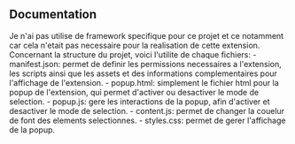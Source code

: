 ## Documentation

Je n'ai pas utilise de framework specifique pour ce projet et ce notamment car cela n'etait pas necessaire pour la realisation de cette extension.
Concernant la structure du projet, voici l'utilite de chaque fichiers:
    - manifest.json: permet de definir les permissions necessaires a l'extension, les scripts ainsi que les assets et des informations complementaires pour l'affichage de l'extension.
    - popup.html: simplement le fichier html pour la popup de l'extension, qui permet d'activer ou desactiver le mode de selection.
    - popup.js: gere les interactions de la popup, afin d'activer et desactiver le mode de selection.
    - content.js: permet de changer la couelur de font des elements selectionnes.
    - styles.css: permet de gerer l'affichage de la popup.